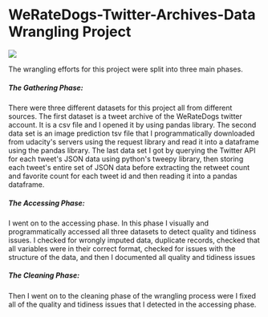 # WeRateDogs-Twitter-Archives-Data Wrangling Project

![](https://wallpaperaccess.com/full/266689.jpg)

The wrangling efforts for this project were split into three main phases.

##### The Gathering Phase: 
There were three different datasets for this project all from different sources. The first dataset is a tweet archive of the WeRateDogs twitter account. It is a csv file and I opened it by using pandas library. The second data set is an image prediction tsv file that I programmatically downloaded from udacity's servers using the request library and read it into a dataframe using the pandas library. The last data set I got by querying the Twitter API for each tweet's JSON data using python's tweepy library, then storing each tweet's entire set of JSON data before extracting the retweet count and favorite count for each tweet id and then reading it into a pandas dataframe.

##### The Accessing Phase: 
I went on to the accessing phase. In this phase I visually and programmatically accessed all three datasets to detect quality and tidiness issues. I checked for wrongly imputed data, duplicate records, checked that all variables were in their correct format, checked for issues with the structure of the data, and then I documented all quality and tidiness issues

##### The Cleaning Phase: 
Then I went on to the cleaning phase of the wrangling process were I fixed all of the quality and tidiness issues that I detected in the accessing phase.
